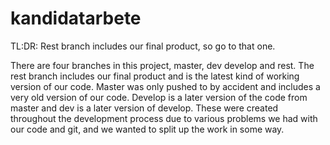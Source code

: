 # kandidatarbete

TL:DR: Rest branch includes our final product, so go to that one.

There are four branches in this project, master, dev develop and rest. The rest branch includes our final product and is the latest kind of working version of our code. Master was only pushed to by accident and includes a very old version of our code. Develop is a later version of the code from master and dev is a later version of develop. These were created throughout the development process due to various problems we had with our code and git, and we wanted to split up the work in some way.
